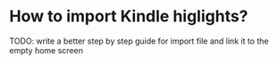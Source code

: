 # How to import Kindle higlights? 

TODO: write a better step by step guide for import file and link it to the empty home screen